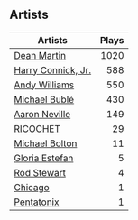 ## Artists
Artists | Plays 
----- | -----: 
[Dean Martin](/artists/dean-martin-6555) | 1020
[Harry Connick, Jr.](/artists/harry-connick-jr-41411) | 588
[Andy Williams](/artists/andy-williams-16425) | 550
[Michael Bublé](/artists/michael-buble-58319) | 430
[Aaron Neville](/artists/aaron-neville-384) | 149
[RICOCHET](/artists/ricochet-30404504) | 29
[Michael Bolton](/artists/michael-bolton-5090) | 11
[Gloria Estefan](/artists/gloria-estefan-31888) | 5
[Rod Stewart](/artists/rod-stewart-2202) | 4
[Chicago](/artists/chicago-5663) | 1
[Pentatonix](/artists/pentatonix-655231) | 1

